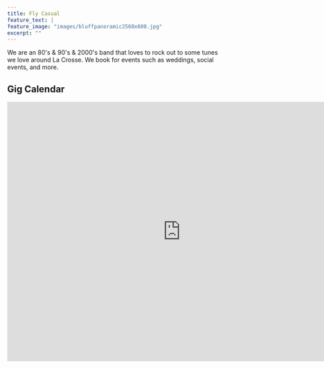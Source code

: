 ```yaml
---
title: Fly Casual
feature_text: |
feature_image: "images/bluffpanoramic2560x600.jpg"
excerpt: ""
---
```


We are an 80's & 90's & 2000's band that loves to rock out to some tunes we love around La Crosse. We book for events such as weddings, social events, and more.

## Gig Calendar

<iframe src="https://calendar.google.com/calendar/embed?height=600&amp;wkst=1&amp;bgcolor=%23616161&amp;ctz=America%2FChicago&amp;src=cnRsNDFyMTRjYTdsdjl1MTMzaTlobHU5ajhAZ3JvdXAuY2FsZW5kYXIuZ29vZ2xlLmNvbQ&amp;color=%23F4511E&amp;mode=AGENDA&amp;showTz=0&amp;showNav=1&amp;showTitle=0&amp;showDate=0&amp;showPrint=0&amp;showTabs=0&amp;showCalendars=0" style="border-width:0" width="800" height="600" frameborder="0" scrolling="no"></iframe>
